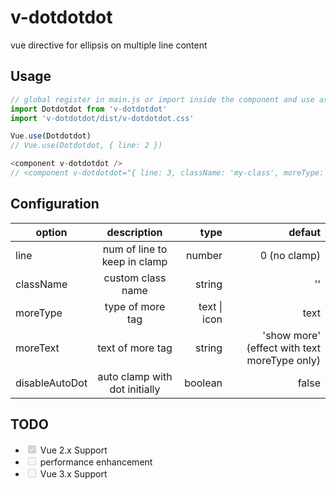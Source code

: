 # v-dotdotdot

vue directive for ellipsis on multiple line content

## Usage

```js
// global register in main.js or import inside the component and use as directive
import Dotdotdot from 'v-dotdotdot'
import 'v-dotdotdot/dist/v-dotdotdot.css'

Vue.use(Dotdotdot)
// Vue.use(Dotdotdot, { line: 2 })

<component v-dotdotdot />
// <component v-dotdotdot="{ line: 3, className: 'my-class', moreType: 'icon' }" />
```

## Configuration

| option | description | type | defaut |
| ---------- |:----------:| ----------:|----------:|
| line | num of line to keep in clamp | number | 0 (no clamp) |
| className | custom class name | string | '' |
| moreType | type of more tag | text \| icon | text |
| moreText | text of more tag | string | 'show more' (effect with text moreType only) |
| disableAutoDot | auto clamp with dot initially | boolean | false |


## TODO

- <input type="checkbox" disabled checked />  Vue 2.x Support
- <input type="checkbox" disabled />  performance enhancement
- <input type="checkbox" disabled />  Vue 3.x Support